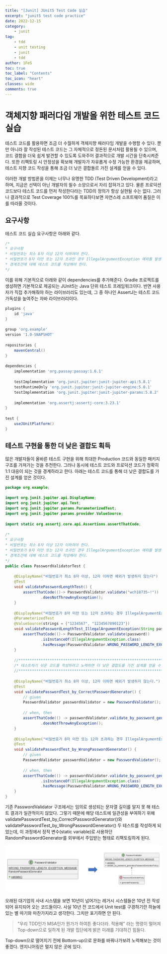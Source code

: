 ```yaml
---
title: "[Junit] JUnit5 Test Code 실습"
excerpt: "junit5 test code practice"
date: 2022-12-15
category:
    - junit
tag:
    - tdd
    - unit testing
    - junit
    - tdd
author: 1FeS
toc: true
toc_label: "Contents"
toc_icon: "heart"
classes: wide
comments: true
---
```


# 객체지향 패러다임 개발을 위한 테스트 코드 실습

테스트 코드를 활용하면 조금 더 수월하게 객체지향 패러다임 개발을 수행할 수 있다. 뿐만 아니라 잘 작성된 테스트 코드는 그 자체적으로 정돈된 문서처럼 활용될 수 있으며, 코드 결함을 더욱 쉽게 발견할 수 있도록 도와주어 결과적으로 개발 시간을 단축시켜준다. 또한 리팩토링 시 안정성을 확보해 개발자가 자유롭게 수정 가능한 환경을 제공하며, 테스트 지향 코드 작성을 통해 조금 더 낮은 결합돌르 가진 설계를 얻을 수 있다.

이러한 개발 방법론을 이제는 너무나 유명한 TDD (Test Driven Development)라고 하며, 지금은 선택이 아닌 개발자의 필수 소양으로서 자리 잡혀가고 있다. 물론 프로덕션 코드보다 테스트 코드를 먼저 작성한다라는 TDD의 정의가 항상 실현될 수는 없다. 그러나 결과적으로 Test Coverage 100%를 목표하다보면 자연스레 소프트웨어 품질은 이를 따라올 것이다.

## 요구사항

테스트 코드 실습 요구사항은 아래와 같다.

```java
/*
* 요구사항
* 비밀번호는 최소 8자 이상 12자 이하여야 한다.
* 비밀번호가 8자 미만 또는 12자 초과인 경우 IllegalArgumentException 예외를 발생시킨다.
* 경계조건에 대해 테스트 코드를 작성해야 한다.
*/
```

이를 위해 기본적으로 아래와 같이 dependencies를 추가해준다. Gradle 프로젝트를 생성하면 기본적으로 제공되는 JUnit5는 Java 단위 테스트 프레임워크이다. 반면 사용자가 직접 추가해줘야 하는 라이브러리도 있는데, 그 중 하나인 AssertJ는 테스트 코드 가독성을 높여주는 자바 라이브러리이다.

```gradle
plugins {
    id 'java'
}

group 'org.example'
version '1.0-SNAPSHOT'

repositories {
    mavenCentral()
}

dependencies {
    implementation 'org.passay:passay:1.6.1'

    testImplementation 'org.junit.jupiter:junit-jupiter-api:5.8.1'
    testRuntimeOnly 'org.junit.jupiter:junit-jupiter-engine:5.8.1'
    testImplementation 'org.junit.jupiter:junit-jupiter-params:5.8.2'

    implementation 'org.assertj:assertj-core:3.23.1'
}

test {
    useJUnitPlatform()
}
```

## 테스트 구현을 통한 더 낮은 결합도 획득

많은 개발자들이 올바른 테스트 구현을 위해 최대한 Production 코드와 동일한 패키지 구조를 가져가는 것을 추천한다. 그러나 동시에 테스트 코드와 프로덕션 코드가 정확히 1:1 대응이 되는 것을 경계하라고 한다. 아래는 테스트 코드를 통해 더 낮은 결합도를 가진 설계를 얻은 것이다.

```java
package org.example;

import org.junit.jupiter.api.DisplayName;
import org.junit.jupiter.api.Test;
import org.junit.jupiter.params.ParameterizedTest;
import org.junit.jupiter.params.provider.ValueSource;

import static org.assertj.core.api.Assertions.assertThatCode;

/*
* 요구사항
* 비밀번호는 최소 8자 이상 12자 이하여야 한다.
* 비밀번호가 8자 미만 또는 12자 초과인 경우 IllegalArgumentException 예외를 발생시킨다.
* 경계조건에 대해 테스트 코드를 작성해야 한다.
*/
public class PasswordValidatorTest {

    @DisplayName("비밀번호가 최소 8자 이상, 12자 이하면 예외가 발생하지 않는다")
    @Test
    void validatePasswordLengthTest() {
        assertThatCode(()-> PasswordValidator.validate("wch18735~!"))
                .doesNotThrowAnyException();
    }

    @DisplayName("비밀번호가 8자 미만 또는 12자 초과하는 경우 IllegalArgumentException 에러가 발생한다")
    @ParameterizedTest
    @ValueSource(strings = {"1234567", "1234567890123"})
    void validatePasswordLengthTest_IllegalArgumentException(String password) {
        assertThatCode(()-> PasswordValidator.validate(password))
                .isInstanceOf(IllegalArgumentException.class)
                .hasMessage(PasswordValidator.WRONG_PASSWORD_LENGTH_EXCEPTION_MESSAGE);
    }

    //***********************************************************************//
    /* 테스트하기 쉬운 코드를 작성하려고 노력하면 더 낮은 결합도를 가진 설계를 얻을 수 있다 */
    //***********************************************************************//

    @DisplayName("비밀번호가 최소 8자 이상, 12자 이하면 예외가 발생하지 않는다.")
    @Test
    void validatePasswordTest_by_CorrectPasswordGenerator() {
        // given
        PasswordValidator passwordValidator = new PasswordValidator();

        // when, then
        assertThatCode(() -> passwordValidator.validate_by_password_generator(new CorrectPasswordGenerator()))
                .doesNotThrowAnyException();
    }

    @DisplayName("비밀번호가 8자 미만 또는 12자 초과하는 경우 IllegalArgumentException 예외가 발생한다.")
    @Test
    void validatePasswordTest_by_WrongPasswordGenerator() {
        // given
        PasswordValidator passwordValidator = new PasswordValidator();

        // when, then
        assertThatCode(() -> passwordValidator.validate_by_password_generator(new WrongPasswordGenerator()))
                .isInstanceOf(IllegalArgumentException.class)
                .hasMessage(PasswordValidator.WRONG_PASSWORD_LENGTH_EXCEPTION_MESSAGE);
    }
}
```

기존 PasswordValidator 구조에서는 임의로 생성되는 문자열 길이를 알지 못 해 테스트 결과가 일관적이지 않았다. 그렇기 때문에 해당 테스트에 일관성을 부여하기 위해 validatePasswordTest_by_CorrectPasswordGenerator()와 validatePasswordTest_by_WrongPasswordGenerator() 두 테스트를 작성하게 되었는데, 이 과정에서 정적 변수(static variable)로 사용하던 RandomPasswordGenerator를 외부에서 주입받는 형태로 리팩토링하게 된다.

<img src="/_img/2022-12-15/loose coupling example.png">

오래된 대기업의 사내 시스템을 보면 10년이 넘어가는 레거시 시스템들은 10년 전 작성되어 유지되어 오는 코드들이다. 사실 10년 전 코드에서 Unit test를 구경하기란 하늘에 있는 별 따기와 마찬가지라고 생각한다. 그치만 포기하면 안 된다. 

> "우리 TDD인가 MSA인가 뭔가가 하여튼 좋다더라. 적용해" 라는 명령이 떨어져 Top-down으로 일하게 된 개발 집단에게 밝은 미래를 기대하긴 힘들다.

Top-down으로 떨어지기 전에 Bottom-up으로 문화를 바꿔나가보려 노력해보는 것이 좋겠다. 엔지니어링은 멀지 않은 곳에 있다.